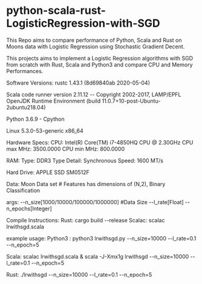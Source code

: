 # python-scala-rust-LogisticRegression-with-SGD
This Repo aims to compare performance of Python, Scala and Rust on Moons data with Logistic Regression using Stochastic Gradient Decent.

This projects aims to implement a Logistic Regression algorithms with SGD from scratch with Rust, Scala and Python3 and compare CPU and Memory Performances.

Software Versions:
rustc 1.43.1 (8d69840ab 2020-05-04)

Scala code runner version 2.11.12 -- Copyright 2002-2017, LAMP/EPFL
OpenJDK Runtime Environment (build 11.0.7+10-post-Ubuntu-2ubuntu218.04)

Python 3.6.9 - Cpython

Linux 5.3.0-53-generic x86_64

Hardware Specs:
CPU:
Intel(R) Core(TM) i7-4850HQ CPU @ 2.30GHz
CPU max MHz:         3500.0000
CPU min MHz:         800.0000

RAM:
Type: DDR3
Type Detail: Synchronous
Speed: 1600 MT/s

Hard Drive:
APPLE SSD SM0512F

Data: Moon Data set # Features has dimensions of (N,2), Binary Classification

args: 
--n_size[1000/10000/100000/1000000] #Data Size 
--l_rate[Float]
--n_epochs[Integer]

Compile Instructions:
Rust: cargo build --release
Scalac: scalac lrwithsgd.scala

example usage:
Python3 : python3 lrwithsgd.py --n_size=10000 --l_rate=0.1 --n_epoch=5

Scala: scalac lrwithsgd.scala & scala -J-Xmx1g lrwithsgd --n_size=10000 --l_rate=0.1 --n_epoch=5

Rust: ./lrwithsgd --n_size=10000 --l_rate=0.1 --n_epoch=5


